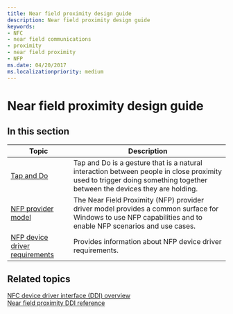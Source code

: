 ```yaml
---
title: Near field proximity design guide
description: Near field proximity design guide
keywords:
- NFC
- near field communications
- proximity
- near field proximity
- NFP
ms.date: 04/20/2017
ms.localizationpriority: medium
---
```


# Near field proximity design guide

## In this section

|Topic|Description|
|----|----|
|[Tap and Do](./tap-and-do-scenarios.md)|Tap and Do is a gesture that is a natural interaction between people in close proximity used to trigger doing something together between the devices they are holding.|
|[NFP provider model](nfp-provider-model.md)|The Near Field Proximity (NFP) provider driver model provides a common surface for Windows to use NFP capabilities and to enable NFP scenarios and use cases.|
|[NFP device driver requirements](nfp-device-driver-requirements.md)|Provides information about NFP device driver requirements.|

## Related topics

[NFC device driver interface (DDI) overview](/windows-hardware/drivers/ddi/_nfpdrivers)  
[Near field proximity DDI reference](/windows-hardware/drivers/ddi/nfpdev)
